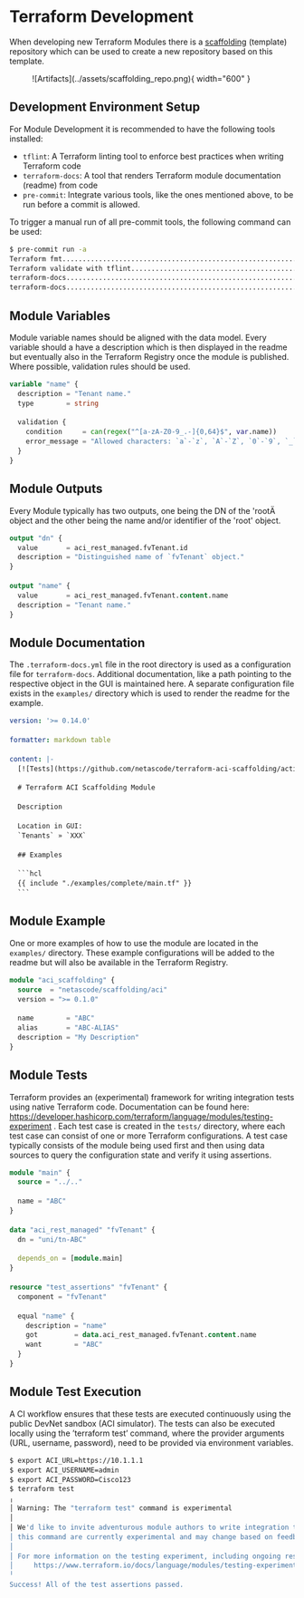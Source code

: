 # Terraform Development

When developing new Terraform Modules there is a [scaffolding](https://github.com/netascode/terraform-aci-scaffolding) (template) repository which can be used to create a new repository based on this template.

<figure markdown>
  ![Artifacts](../assets/scaffolding_repo.png){ width="600" }
</figure>

## Development Environment Setup

For Module Development it is recommended to have the following tools installed:

- `tflint`: A Terraform linting tool to enforce best practices when writing Terraform code
- `terraform-docs`: A tool that renders Terraform module documentation (readme) from code
- `pre-commit`: Integrate various tools, like the ones mentioned above, to be run before a commit is allowed.

To trigger a manual run of all pre-commit tools, the following command can be used:

```bash
$ pre-commit run -a
Terraform fmt............................................................Passed
Terraform validate with tflint...........................................Passed
terraform-docs...........................................................Passed
terraform-docs...........................................................Passed
```

## Module Variables

Module variable names should be aligned with the data model. Every variable should a have a description which is then displayed in the readme but eventually also in the Terraform Registry once the module is published. Where possible, validation rules should be used.

```terraform
variable "name" {
  description = "Tenant name."
  type        = string

  validation {
    condition     = can(regex("^[a-zA-Z0-9_.-]{0,64}$", var.name))
    error_message = "Allowed characters: `a`-`z`, `A`-`Z`, `0`-`9`, `_`, `.`, `-`. Maximum characters: 64."
  }
} 
```

## Module Outputs

Every Module typically has two outputs, one being the DN of the 'rootÄ object and the other being the name and/or identifier of the 'root' object.

```terraform
output "dn" {
  value       = aci_rest_managed.fvTenant.id
  description = "Distinguished name of `fvTenant` object."
}

output "name" {
  value       = aci_rest_managed.fvTenant.content.name
  description = "Tenant name."
}
```

## Module Documentation

The `.terraform-docs.yml` file in the root directory is used as a configuration file for `terraform-docs`. Additional documentation, like a path pointing to the respective object in the GUI is maintained here. A separate configuration file exists in the `examples/` directory which is used to render the readme for the example.

````yaml
version: '>= 0.14.0'

formatter: markdown table

content: |-
  [![Tests](https://github.com/netascode/terraform-aci-scaffolding/actions/workflows/test.yml/badge.svg)](https://github.com/netascode/terraform-aci-scaffolding/actions/workflows/test.yml)

  # Terraform ACI Scaffolding Module

  Description

  Location in GUI:
  `Tenants` » `XXX`

  ## Examples

  ```hcl
  {{ include "./examples/complete/main.tf" }}
  ```
````

## Module Example

One or more examples of how to use the module are located in the `examples/` directory. These example configurations will be added to the readme but will also be available in the Terraform Registry.

```terraform
module "aci_scaffolding" {
  source  = "netascode/scaffolding/aci"
  version = ">= 0.1.0"

  name        = "ABC"
  alias       = "ABC-ALIAS"
  description = "My Description"
}
```

## Module Tests

Terraform provides an (experimental) framework for writing integration tests using native Terraform code. Documentation can be found here: <https://developer.hashicorp.com/terraform/language/modules/testing-experiment> . Each test case is created in the `tests/` directory, where each test case can consist of one or more Terraform configurations. A test case typically consists of the module being used first and then using data sources to query the configuration state and verify it using assertions.

```terraform
module "main" {
  source = "../.."

  name = "ABC"
}

data "aci_rest_managed" "fvTenant" {
  dn = "uni/tn-ABC"

  depends_on = [module.main]
}

resource "test_assertions" "fvTenant" {
  component = "fvTenant"

  equal "name" {
    description = "name"
    got         = data.aci_rest_managed.fvTenant.content.name
    want        = "ABC"
  }
}
```

## Module Test Execution

A CI workflow ensures that these tests are executed continuously using the public DevNet sandbox (ACI simulator). The tests can also be executed locally using the ’terraform test’ command, where the provider arguments (URL, username, password), need to be provided via environment variables.

```bash
$ export ACI_URL=https://10.1.1.1
$ export ACI_USERNAME=admin
$ export ACI_PASSWORD=Cisco123
$ terraform test
╷
│ Warning: The "terraform test" command is experimental
│ 
│ We'd like to invite adventurous module authors to write integration tests for their modules using this command, but all of the behaviors of
│ this command are currently experimental and may change based on feedback.
│ 
│ For more information on the testing experiment, including ongoing research goals and avenues for feedback, see:
│     https://www.terraform.io/docs/language/modules/testing-experiment.html
╵
Success! All of the test assertions passed.
```
